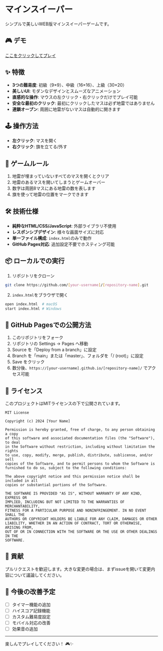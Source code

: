 # マインスイーパー

シンプルで美しいWEB版マインスイーパーゲームです。

## 🎮 デモ

[ここをクリックしてプレイ](https://[your-username].github.io/[repository-name]/)

## ✨ 特徴

- **3つの難易度**: 初級（9×9）、中級（16×16）、上級（30×20）
- **美しいUI**: モダンなデザインとスムーズなアニメーション
- **直感的な操作**: マウスの左クリック・右クリックだけでプレイ可能
- **安全な最初のクリック**: 最初にクリックしたマスは必ず地雷ではありません
- **連鎖オープン**: 周囲に地雷がないマスは自動的に開きます

## 🕹️ 操作方法

- **左クリック**: マスを開く
- **右クリック**: 旗を立てる/外す

## 🎯 ゲームルール

1. 地雷が埋まっていないすべてのマスを開くとクリア
2. 地雷のあるマスを開いてしまうとゲームオーバー
3. 数字は周囲8マスにある地雷の数を表します
4. 旗を使って地雷の位置をマークできます

## 🛠️ 技術仕様

- **純粋なHTML/CSS/JavaScript**: 外部ライブラリ不使用
- **レスポンシブデザイン**: 様々な画面サイズに対応
- **単一ファイル構成**: `index.html`のみで動作
- **GitHub Pages対応**: 追加設定不要でホスティング可能

## 📦 ローカルでの実行

1. リポジトリをクローン
```bash
git clone https://github.com/[your-username]/[repository-name].git
```

2. `index.html`をブラウザで開く
```bash
open index.html  # macOS
start index.html # Windows
```

## 🚀 GitHub Pagesでの公開方法

1. このリポジトリをフォーク
2. リポジトリの Settings → Pages へ移動
3. Source を「Deploy from a branch」に設定
4. Branch を「main」または「master」、フォルダを「/ (root)」に設定
5. Save をクリック
6. 数分後、`https://[your-username].github.io/[repository-name]/` でアクセス可能

## 📄 ライセンス

このプロジェクトはMITライセンスの下で公開されています。

```
MIT License

Copyright (c) 2024 [Your Name]

Permission is hereby granted, free of charge, to any person obtaining a copy
of this software and associated documentation files (the "Software"), to deal
in the Software without restriction, including without limitation the rights
to use, copy, modify, merge, publish, distribute, sublicense, and/or sell
copies of the Software, and to permit persons to whom the Software is
furnished to do so, subject to the following conditions:

The above copyright notice and this permission notice shall be included in all
copies or substantial portions of the Software.

THE SOFTWARE IS PROVIDED "AS IS", WITHOUT WARRANTY OF ANY KIND, EXPRESS OR
IMPLIED, INCLUDING BUT NOT LIMITED TO THE WARRANTIES OF MERCHANTABILITY,
FITNESS FOR A PARTICULAR PURPOSE AND NONINFRINGEMENT. IN NO EVENT SHALL THE
AUTHORS OR COPYRIGHT HOLDERS BE LIABLE FOR ANY CLAIM, DAMAGES OR OTHER
LIABILITY, WHETHER IN AN ACTION OF CONTRACT, TORT OR OTHERWISE, ARISING FROM,
OUT OF OR IN CONNECTION WITH THE SOFTWARE OR THE USE OR OTHER DEALINGS IN THE
SOFTWARE.
```

## 🤝 貢献

プルリクエストを歓迎します。大きな変更の場合は、まずissueを開いて変更内容について議論してください。

## 📝 今後の改善予定

- [ ] タイマー機能の追加
- [ ] ハイスコア記録機能
- [ ] カスタム難易度設定
- [ ] モバイル対応の改善
- [ ] 効果音の追加

---

楽しんでプレイしてください！ 🎮✨